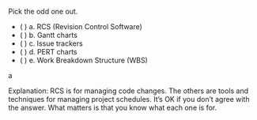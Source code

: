 <panel header="{{ icon_Q_A }} Pick the odd one out of these project management tools/techniques." expanded>

<panel header="%%{{ icon_prereq }}%% Prerequisites" minimized>
  <panel src="../../projectPlanning/ganttCharts/unit-inElsewhere-asFlat.md" boilerplate header="Project Planning: Gantt Charts" />
  <panel src="../../projectPlanning/issueTrackers/unit-inElsewhere-asFlat.md" boilerplate header="{{ icon_prereq }} Project Planning: Issue Trackers" />
  <panel src="../../projectPlanning/pertCharts/unit-inElsewhere-asFlat.md" boilerplate header="Project Planning: PERT Charts" />
  <panel src="../../projectPlanning/workBreakdownStructure/unit-inElsewhere-asFlat.md" boilerplate header="{{ icon_prereq }} Project Planning: Work Breakdown Structure" />
</panel>

<p/>

Pick the odd one out.

- ( ) a. RCS (Revision Control Software)
- ( ) b. Gantt charts
- ( ) c. Issue trackers
- ( ) d. PERT charts
- ( ) e. Work Breakdown Structure (WBS)

<panel type="seamless" header="{{ icon_A }} Answer" minimized>

a

Explanation: RCS is for managing code changes. The others are tools and techniques for managing project schedules. It’s OK if you don’t agree with the answer. What matters is that you know what each one is for.

</panel>
</panel>
